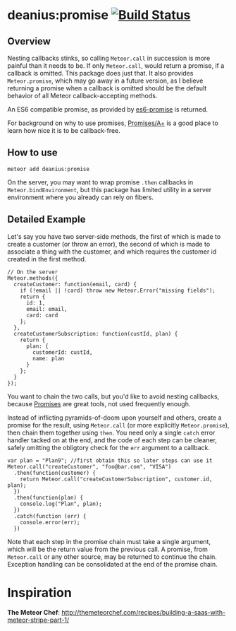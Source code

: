 # deanius:promise [![Build Status](https://secure.travis-ci.org/deanius/deanius-meteor-promise.png?branch=master)](https://travis-ci.org/deanius/deanius-meteor-promise)

## Overview
Nesting callbacks stinks, so calling `Meteor.call` in succession is more painful than it needs to be. If only `Meteor.call`, would return a promise, if a callback is omitted. This package does just that. It also provides `Meteor.promise`, which may go away in a future version, as I believe returning a promise when a callback is
omitted should be the default behavior of all Meteor callback-accepting methods.

An ES6 compatible promise, as provided by [es6-promise](https://github.com/jakearchibald/es6-promise) is returned.

For background on why to use promises, [Promises/A+](https://promisesaplus.com/)
is a good place to learn how nice it is to be callback-free.

## How to use

    meteor add deanius:promise

On the server, you may want to wrap promise `.then` callbacks in `Meteor.bindEnvironment`,
but this package has limited utility in a server environment where you already can rely
on fibers.

## Detailed Example

Let's say you have two server-side methods, the first of which is made to create a customer (or throw an error),
the second of which is made to associate a thing with the customer, and which requires the customer id created in the first method.

```
// On the server
Meteor.methods({
  createCustomer: function(email, card) {
    if (!email || !card) throw new Meteor.Error("missing fields");
    return {
      id: 1,
      email: email,
      card: card
    };
  },
  createCustomerSubscription: function(custId, plan) {
    return {
      plan: {
        customerId: custId,
        name: plan
      }
    };
  }
});

```

You want to chain the two calls, but you'd like to avoid nesting callbacks, because [Promises](http://api.jquery.com/deferred.then/) are great tools, not used frequently enough.

Instead of inflicting pyramids-of-doom upon yourself and others, create a promise for the result, using `Meteor.call` (or more explicitly `Meteor.promise`), then chain them together using `then`. You need only a single `catch` error handler tacked on at the end, and the code of each step can be cleaner, safely omitting the obligtory check for the `err` argument to a callback.


```
var plan = "Plan9"; //first obtain this so later steps can use it
Meteor.call("createCustomer", "foo@bar.com", "VISA")
  .then(function(customer) {
    return Meteor.call("createCustomerSubscription", customer.id, plan);
  })
  .then(function(plan) {
    console.log("Plan", plan);
  })
  .catch(function (err) {
    console.error(err);
  })

```

Note that each step in the promise chain must take a single argument, which will
be the return value from the previous call. A promise, from `Meteor.call` or any
other source, may be returned to continue the chain. Exception handling can be
consolidated at the end of the promise chain.

# Inspiration
**The Meteor Chef**: http://themeteorchef.com/recipes/building-a-saas-with-meteor-stripe-part-1/
